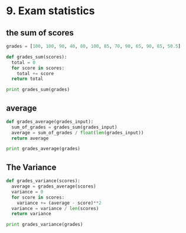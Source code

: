 # 9. Exam statistics

## the sum of scores
```python
grades = [100, 100, 90, 40, 80, 100, 85, 70, 90, 65, 90, 85, 50.5]

def grades_sum(scores):
  total = 0
  for score in scores:
    total += score
  return total

print grades_sum(grades)
```
## average
```python
def grades_average(grades_input):
  sum_of_grades = grades_sum(grades_input)
  average = sum_of_grades / float(len(grades_input))
  return average

print grades_average(grades)
```

## The Variance
```Python
def grades_variance(scores):
  average = grades_average(scores)
  variance = 0
  for score in scores:
    variance += (average - score)**2
  variance = variance / len(scores)
  return variance

print grades_variance(grades)
```
